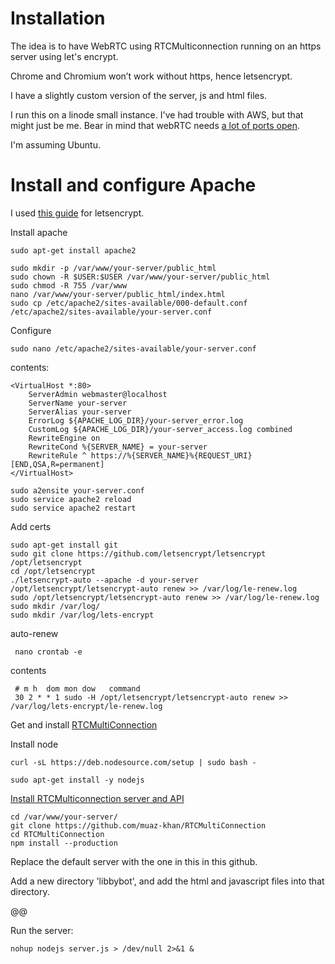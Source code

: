 # Installation

The idea is to have WebRTC using RTCMulticonnection running on an https server using let's encrypt.

Chrome and Chromium won’t work without https, hence letsencrypt.

I have a slightly custom version of the server, js and html files.

I run this on a linode small instance. I've had trouble with AWS, but that might just be me. Bear in mind that webRTC needs [a lot of ports open](https://www.quora.com/What-ports-does-WebRTC-use?share=1).

I'm assuming Ubuntu.

# Install and configure Apache 

I used [this guide](https://www.digitalocean.com/community/tutorials/how-to-secure-apache-with-let-s-encrypt-on-ubuntu-16-04) for letsencrypt.

Install apache

    sudo apt-get install apache2

    sudo mkdir -p /var/www/your-server/public_html
    sudo chown -R $USER:$USER /var/www/your-server/public_html
    sudo chmod -R 755 /var/www
    nano /var/www/your-server/public_html/index.html
    sudo cp /etc/apache2/sites-available/000-default.conf /etc/apache2/sites-available/your-server.conf

Configure

    sudo nano /etc/apache2/sites-available/your-server.conf

contents:

    <VirtualHost *:80>     
        ServerAdmin webmaster@localhost
        ServerName your-server
        ServerAlias your-server
        ErrorLog ${APACHE_LOG_DIR}/your-server_error.log
        CustomLog ${APACHE_LOG_DIR}/your-server_access.log combined
        RewriteEngine on
        RewriteCond %{SERVER_NAME} = your-server
        RewriteRule ^ https://%{SERVER_NAME}%{REQUEST_URI} [END,QSA,R=permanent]
    </VirtualHost>

    sudo a2ensite your-server.conf
    sudo service apache2 reload
    sudo service apache2 restart

Add certs

    sudo apt-get install git
    sudo git clone https://github.com/letsencrypt/letsencrypt /opt/letsencrypt
    cd /opt/letsencrypt
    ./letsencrypt-auto --apache -d your-server
    /opt/letsencrypt/letsencrypt-auto renew >> /var/log/le-renew.log
    sudo /opt/letsencrypt/letsencrypt-auto renew >> /var/log/le-renew.log
    sudo mkdir /var/log/
    sudo mkdir /var/log/lets-encrypt

auto-renew

     nano crontab -e

contents

     # m h  dom mon dow   command
     30 2 * * 1 sudo -H /opt/letsencrypt/letsencrypt-auto renew >> /var/log/lets-encrypt/le-renew.log


Get and install [RTCMultiConnection](http://www.rtcmulticonnection.org)

Install node

    curl -sL https://deb.nodesource.com/setup | sudo bash -

    sudo apt-get install -y nodejs

[Install RTCMulticonnection server and API](https://github.com/muaz-khan/RTCMultiConnection/blob/master/docs/installation-guide.md)

    cd /var/www/your-server/
    git clone https://github.com/muaz-khan/RTCMultiConnection
    cd RTCMultiConnection
    npm install --production

Replace the default server with the one in this in this github.

Add a new directory 'libbybot', and add the html and javascript files into that directory.

@@

Run the server:

    nohup nodejs server.js > /dev/null 2>&1 &

